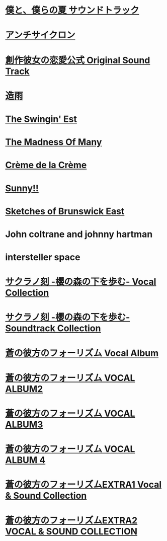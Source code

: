 # [僕と、僕らの夏 サウンドトラック](https://music.163.com/album?id=173118066&userid=3943639065)

# [アンチサイクロン](https://music.163.com/album?id=85098696&userid=3943639065)

# [創作彼女の恋愛公式 Original Sound Track](https://music.163.com/album?id=138239921&userid=3943639065)

# [造雨](https://music.163.com/album?id=156241210&userid=3943639065)

# [The Swingin' Est](https://music.163.com/album?id=80111684&userid=3943639065)

# [The Madness Of Many](https://music.163.com/album?id=34899492&userid=3943639065)

# [Crème de la Crème](https://music.163.com/album?id=97595945&userid=3943639065)

# [Sunny!!](https://music.163.com/album?id=124619153&userid=3943639065)

# [Sketches of Brunswick East](https://music.163.com/album?id=36784134&userid=3943639065)

# John coltrane and johnny hartman

# intersteller space

# [サクラノ刻 -櫻の森の下を歩む- Vocal Collection](http://music.163.com/album?id=173594009&userid=3943639065)

# [サクラノ刻 -櫻の森の下を歩む- Soundtrack Collection](http://music.163.com/album?id=173593995&userid=3943639065)

# [蒼の彼方のフォーリズム Vocal Album](http://music.163.com/album?id=34700246&userid=3943639065)

# [蒼の彼方のフォーリズム VOCAL ALBUM2](http://music.163.com/album?id=37579243&userid=3943639065)

# [蒼の彼方のフォーリズム VOCAL ALBUM3](http://music.163.com/album?id=37579245&userid=3943639065)

# [蒼の彼方のフォーリズム VOCAL ALBUM 4](http://music.163.com/album?id=36192051&userid=3943639065)

# [蒼の彼方のフォーリズムEXTRA1 Vocal & Sound Collection](http://music.163.com/album?id=37578111&userid=3943639065)

# [蒼の彼方のフォーリズムEXTRA2 VOCAL & SOUND COLLECTION](http://music.163.com/album?id=145790174&userid=3943639065)
